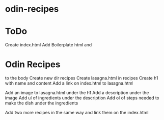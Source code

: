 # odin-recipes
# ToDo
Create index.html
Add Boilerplate html and <h1> Odin Recipes </h1> to the body
Create new dir recipes
Create lasagna.html in recipes
    Create h1 with name and content
Add a link on index.html to lasagna.html

Add an image to lasagna.html under the h1
Add a description under the image
Add ul of ingredients under the description
Add ol of steps needed to make the dish under the ingredients

Add two more recipes in the same way and link them on the index.html
